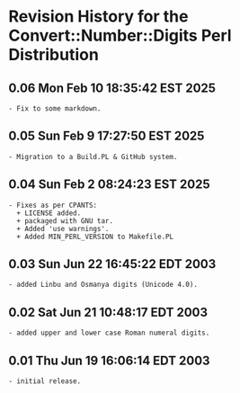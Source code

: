 # Revision History for the Convert::Number::Digits Perl Distribution

## 0.06 Mon Feb 10 18:35:42 EST 2025
	- Fix to some markdown.

## 0.05 Sun Feb  9 17:27:50 EST 2025
	- Migration to a Build.PL & GitHub system.

## 0.04 Sun Feb  2 08:24:23 EST 2025
	- Fixes as per CPANTS:
	  + LICENSE added.
	  + packaged with GNU tar.
	  + Added 'use warnings'.
	  + Added MIN_PERL_VERSION to Makefile.PL

## 0.03 Sun Jun 22 16:45:22 EDT 2003
	- added Linbu and Osmanya digits (Unicode 4.0).

## 0.02 Sat Jun 21 10:48:17 EDT 2003
	- added upper and lower case Roman numeral digits.

## 0.01 Thu Jun 19 16:06:14 EDT 2003
	- initial release.
